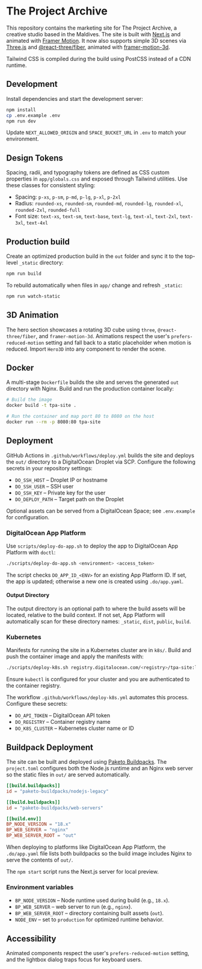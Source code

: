# The Project Archive

This repository contains the marketing site for The Project Archive, a creative studio based in the Maldives. The site is built with [Next.js](https://nextjs.org/) and animated with [Framer Motion](https://www.framer.com/motion/). It now also supports simple 3D scenes via [Three.js](https://threejs.org/) and [@react-three/fiber](https://github.com/pmndrs/react-three-fiber), animated with [framer-motion-3d](https://github.com/pmndrs/react-three-fiber).

Tailwind CSS is compiled during the build using PostCSS instead of a CDN runtime.

## Development

Install dependencies and start the development server:

```bash
npm install
cp .env.example .env
npm run dev
```

Update `NEXT_ALLOWED_ORIGIN` and `SPACE_BUCKET_URL` in `.env` to match your environment.

## Design Tokens

Spacing, radii, and typography tokens are defined as CSS custom properties in `app/globals.css` and exposed through Tailwind utilities. Use these classes for consistent styling:

- Spacing: `p-xs`, `p-sm`, `p-md`, `p-lg`, `p-xl`, `p-2xl`
- Radius: `rounded-xs`, `rounded-sm`, `rounded-md`, `rounded-lg`, `rounded-xl`, `rounded-2xl`, `rounded-full`
- Font size: `text-xs`, `text-sm`, `text-base`, `text-lg`, `text-xl`, `text-2xl`, `text-3xl`, `text-4xl`

## Production build

Create an optimized production build in the `out` folder and sync it to the top-level `_static` directory:

```bash
npm run build
```

To rebuild automatically when files in `app/` change and refresh `_static`:

```bash
npm run watch-static
```

## 3D Animation

The hero section showcases a rotating 3D cube using `three`, `@react-three/fiber`, and `framer-motion-3d`. Animations respect the user's `prefers-reduced-motion` setting and fall back to a static placeholder when motion is reduced. Import `Hero3D` into any component to render the scene.

## Docker

A multi-stage `Dockerfile` builds the site and serves the generated `out` directory
with Nginx. Build and run the production container locally:

```bash
# Build the image
docker build -t tpa-site .

# Run the container and map port 80 to 8080 on the host
docker run --rm -p 8080:80 tpa-site
```

## Deployment

GitHub Actions in `.github/workflows/deploy.yml` builds the site and deploys the `out/` directory to a DigitalOcean Droplet via SCP. Configure the following secrets in your repository settings:

- `DO_SSH_HOST` – Droplet IP or hostname
- `DO_SSH_USER` – SSH user
- `DO_SSH_KEY` – Private key for the user
- `DO_DEPLOY_PATH` – Target path on the Droplet

Optional assets can be served from a DigitalOcean Space; see `.env.example` for configuration.

### DigitalOcean App Platform

Use `scripts/deploy-do-app.sh` to deploy the app to DigitalOcean App Platform with `doctl`:

```bash
./scripts/deploy-do-app.sh <environment> <access_token>
```

The script checks `DO_APP_ID_<ENV>` for an existing App Platform ID. If set, the app is updated; otherwise a new one is created using `.do/app.yaml`.

#### Output Directory

The output directory is an optional path to where the build assets will be located,
relative to the build context. If not set, App Platform will automatically scan for
these directory names: `_static`, `dist`, `public`, `build`.

### Kubernetes

Manifests for running the site in a Kubernetes cluster are in `k8s/`. Build and push the container image and apply the manifests with:

```bash
./scripts/deploy-k8s.sh registry.digitalocean.com/<registry>/tpa-site:latest
```

Ensure `kubectl` is configured for your cluster and you are authenticated to the container registry.

The workflow `.github/workflows/deploy-k8s.yml` automates this process. Configure these secrets:

- `DO_API_TOKEN` – DigitalOcean API token
- `DO_REGISTRY` – Container registry name
- `DO_K8S_CLUSTER` – Kubernetes cluster name or ID

## Buildpack Deployment

The site can be built and deployed using [Paketo Buildpacks](https://paketo.io/). The `project.toml` configures both the Node.js runtime and an Nginx web server so the static files in `out/` are served automatically.

```toml
[[build.buildpacks]]
id = "paketo-buildpacks/nodejs-legacy"

[[build.buildpacks]]
id = "paketo-buildpacks/web-servers"

[[build.env]]
BP_NODE_VERSION = "18.x"
BP_WEB_SERVER = "nginx"
BP_WEB_SERVER_ROOT = "out"
```

When deploying to platforms like DigitalOcean App Platform, the `.do/app.yaml` file lists both buildpacks so the build image includes Nginx to serve the contents of `out/`.

The `npm start` script runs the Next.js server for local preview.

### Environment variables

- `BP_NODE_VERSION` – Node runtime used during build (e.g., `18.x`).
- `BP_WEB_SERVER` – web server to run (e.g., `nginx`).
- `BP_WEB_SERVER_ROOT` – directory containing built assets (`out`).
- `NODE_ENV` – set to `production` for optimized runtime behavior.

## Accessibility

Animated components respect the user's `prefers-reduced-motion` setting, and the lightbox dialog traps focus for keyboard users.

